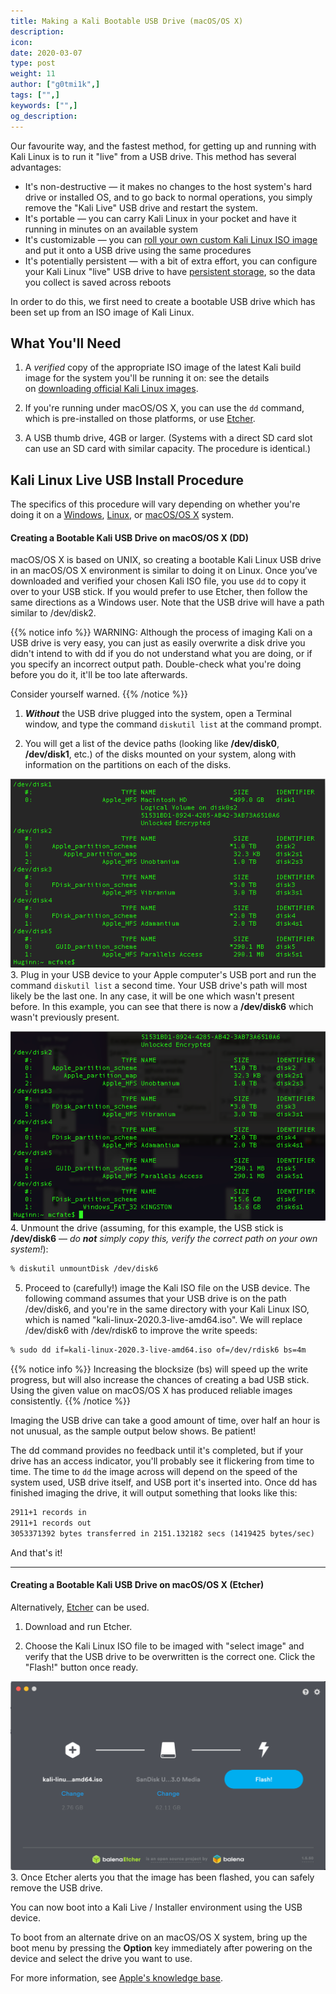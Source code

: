 ```yaml
---
title: Making a Kali Bootable USB Drive (macOS/OS X)
description:
icon:
date: 2020-03-07
type: post
weight: 11
author: ["g0tmi1k",]
tags: ["",]
keywords: ["",]
og_description:
---
```


Our favourite way, and the fastest method, for getting up and running with Kali Linux is to run it "live" from a USB drive. This method has several advantages:

- It's non-destructive — it makes no changes to the host system's hard drive or installed OS, and to go back to normal operations, you simply remove the "Kali Live" USB drive and restart the system.
- It's portable — you can carry Kali Linux in your pocket and have it running in minutes on an available system
- It's customizable — you can [roll your own custom Kali Linux ISO image](/docs/development/live-build-a-custom-kali-iso/) and put it onto a USB drive using the same procedures
- It's potentially persistent — with a bit of extra effort, you can configure your Kali Linux "live" USB drive to have [persistent storage](/docs/usb/kali-linux-live-usb-persistence/), so the data you collect is saved across reboots

In order to do this, we first need to create a bootable USB drive which has been set up from an ISO image of Kali Linux.

## What You'll Need

1. A _verified_ copy of the appropriate ISO image of the latest Kali build image for the system you'll be running it on: see the details on [downloading official Kali Linux images](/docs/introduction/download-official-kali-linux-images/).

2. If you're running under macOS/OS X, you can use the `dd` command, which is pre-installed on those platforms, or use [Etcher](https://www.balena.io/etcher/).

3. A USB thumb drive, 4GB or larger. (Systems with a direct SD card slot can use an SD card with similar capacity. The procedure is identical.)

## Kali Linux Live USB Install Procedure

The specifics of this procedure will vary depending on whether you're doing it on a [Windows](/docs/usb/kali-linux-live-usb-install/), [Linux](https://www.kali.org/docs/usb/kali-linux-live-usb-install-linux/), or [macOS/OS X](https://www.kali.org/docs/usb/kali-linux-live-usb-install-macos/) system.

#### Creating a Bootable Kali USB Drive on macOS/OS X (DD)

macOS/OS X is based on UNIX, so creating a bootable Kali Linux USB drive in an macOS/OS X environment is similar to doing it on Linux. Once you’ve downloaded and verified your chosen Kali ISO file, you use `dd` to copy it over to your USB stick. If you would prefer to use Etcher, then follow the same directions as a Windows user. Note that the USB drive will have a path similar to /dev/disk2.

{{% notice info %}}
WARNING: Although the process of imaging Kali on a USB drive is very easy, you can just as easily overwrite a disk drive you didn't intend to with dd if you do not understand what you are doing, or if you specify an incorrect output path. Double-check what you're doing before you do it, it'll be too late afterwards.

Consider yourself warned.
{{% /notice %}}

1. **_Without_** the USB drive plugged into the system, open a Terminal window, and type the command `diskutil list` at the command prompt.

2. You will get a list of the device paths (looking like **/dev/disk0**, **/dev/disk1**, etc.) of the disks mounted on your system, along with information on the partitions on each of the disks.

![TerminalScreenSnapz010](TerminalScreenSnapz010.png)
3. Plug in your USB device to your Apple computer's USB port and run the command `diskutil list` a second time. Your USB drive's path will most likely be the last one. In any case, it will be one which wasn't present before. In this example, you can see that there is now a **/dev/disk6** which wasn't previously present.

![TerminalScreenSnapz011](TerminalScreenSnapz011.png)
4. Unmount the drive (assuming, for this example, the USB stick is **/dev/disk6** — _do **not** simply copy this, verify the correct path on your own system!_):

```markdown
% diskutil unmountDisk /dev/disk6
```

5. Proceed to (carefully!) image the Kali ISO file on the USB device. The following command assumes that your USB drive is on the path /dev/disk6, and you're in the same directory with your Kali Linux ISO, which is named "kali-linux-2020.3-live-amd64.iso". We will replace /dev/disk6 with /dev/rdisk6 to improve the write speeds:

```markdown
% sudo dd if=kali-linux-2020.3-live-amd64.iso of=/dev/rdisk6 bs=4m
```

{{% notice info %}}
Increasing the blocksize (bs) will speed up the write progress, but will also increase the chances of creating a bad USB stick. Using the given value on macOS/OS X has produced reliable images consistently.
{{% /notice %}}

Imaging the USB drive can take a good amount of time, over half an hour is not unusual, as the sample output below shows. Be patient!

The dd command provides no feedback until it's completed, but if your drive has an access indicator, you'll probably see it flickering from time to time. The time to `dd` the image across will depend on the speed of the system used, USB drive itself, and USB port it's inserted into. Once dd has finished imaging the drive, it will output something that looks like this:

```markdown
2911+1 records in
2911+1 records out
3053371392 bytes transferred in 2151.132182 secs (1419425 bytes/sec)
```

And that's it!

- - -

#### Creating a Bootable Kali USB Drive on macOS/OS X (Etcher)

Alternatively, [Etcher](https://www.balena.io/etcher/) can be used.

1. Download and run Etcher.

2. Choose the Kali Linux ISO file to be imaged with "select image" and verify that the USB drive to be overwritten is the correct one. Click the "Flash!" button once ready.

![kali-usb-install-windows](kali-usb-install-windows.png)
3. Once Etcher alerts you that the image has been flashed, you can safely remove the USB drive.

You can now boot into a Kali Live / Installer environment using the USB device.

To boot from an alternate drive on an macOS/OS X system, bring up the boot menu by pressing the **Option** key immediately after powering on the device and select the drive you want to use.

For more information, see [Apple's knowledge base](http://support.apple.com/kb/ht1310).
